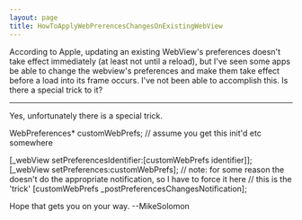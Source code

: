 ```yaml
---
layout: page
title: HowToApplyWebPrerencesChangesOnExistingWebView
---
```


According to Apple, updating an existing WebView's preferences doesn't take effect immediately (at least not until a reload), but I've seen some apps be able to change the webview's preferences and make them take effect before a load into its frame occurs. I've not been able to accomplish this. Is there a special trick to it?

----

Yes, unfortunately there is a special trick.

    
WebPreferences* customWebPrefs;
// assume you get this init'd etc somewhere 

[_webView setPreferencesIdentifier:[customWebPrefs identifier]];
[_webView setPreferences:customWebPrefs];
// note: for some reason the doesn't do the appropriate notification, so I have to force it here
// this is the 'trick'
[customWebPrefs _postPreferencesChangesNotification];


Hope that gets you on your way.  --MikeSolomon


